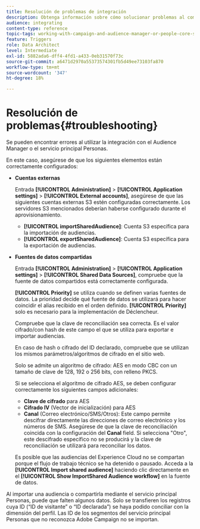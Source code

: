 ```yaml
---
title: Resolución de problemas de integración
description: Obtenga información sobre cómo solucionar problemas al compartir recursos.
audience: integrating
content-type: reference
topic-tags: working-with-campaign-and-audience-manager-or-people-core-service
feature: Triggers
role: Data Architect
level: Intermediate
exl-id: 5882ada6-dff4-4fd1-a433-0eb31570f73c
source-git-commit: a6471d2970a55373574301fb5d49ee73103fa870
workflow-type: tm+mt
source-wordcount: '347'
ht-degree: 18%

---
```


# Resolución de problemas{#troubleshooting}

Se pueden encontrar errores al utilizar la integración con el Audience Manager o el servicio principal Personas.

En este caso, asegúrese de que los siguientes elementos están correctamente configurados:

* **Cuentas externas**

  Entrada **[!UICONTROL Administration]** > **[!UICONTROL Application settings]** > **[!UICONTROL External accounts]**, asegúrese de que las siguientes cuentas externas S3 estén configuradas correctamente. Los servidores S3 mencionados deberían haberse configurado durante el aprovisionamiento.

   * **[!UICONTROL importSharedAudience]**: Cuenta S3 específica para la importación de audiencias.
   * **[!UICONTROL exportSharedAudience]**: Cuenta S3 específica para la exportación de audiencias.

* **Fuentes de datos compartidas**

  Entrada **[!UICONTROL Administration]** > **[!UICONTROL Application settings]** > **[!UICONTROL Shared Data Sources]**, compruebe que la fuente de datos compartidos está correctamente configurada.

  **[!UICONTROL Priority]** se utiliza cuando se definen varias fuentes de datos. La prioridad decide qué fuente de datos se utilizará para hacer coincidir el alias recibido en el orden definido. **[!UICONTROL Priority]** solo es necesario para la implementación de Déclencheur.

  Compruebe que la clave de reconciliación sea correcta. Es el valor cifrado/con hash de este campo el que se utiliza para exportar e importar audiencias.

  En caso de hash o cifrado del ID declarado, compruebe que se utilizan los mismos parámetros/algoritmos de cifrado en el sitio web.

  Solo se admite un algoritmo de cifrado: AES en modo CBC con un tamaño de clave de 128, 192 o 256 bits, con relleno PKCS.

  Si se selecciona el algoritmo de cifrado AES, se deben configurar correctamente los siguientes campos adicionales:

   * **Clave de cifrado** para AES
   * **Cifrado IV** (Vector de inicialización) para AES
   * **Canal** (Correo electrónico/SMS/Otros): Este campo permite descifrar directamente las direcciones de correo electrónico y los números de SMS. Asegúrese de que la clave de reconciliación coincida con la configuración del **Canal** field. Si selecciona &quot;Otro&quot;, este descifrado específico no se producirá y la clave de reconciliación se utilizará para reconciliar los datos.

  Es posible que las audiencias del Experience Cloud no se compartan porque el flujo de trabajo técnico se ha detenido o pausado. Acceda a la **[!UICONTROL Import shared audience]** haciendo clic directamente en el **[!UICONTROL Show ImportShared Audience workflow]** en la fuente de datos.

Al importar una audiencia o compartirla mediante el servicio principal Personas, puede que falten algunos datos. Solo se transfieren los registros cuya ID (“ID de visitante” o “ID declarada”) se haya podido conciliar con la dimensión del perfil. Las ID de los segmentos del servicio principal Personas que no reconozca Adobe Campaign no se importan.

